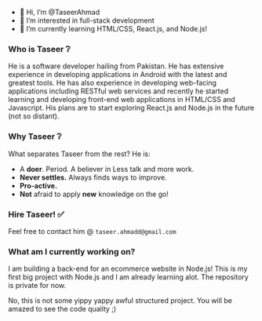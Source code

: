 - 👋 Hi, I’m @TaseerAhmad
- 👀 I’m interested in full-stack development
- 🌱 I’m currently learning HTML/CSS, React.js, and Node.js!

### Who is Taseer ❔

He is a software developer hailing from Pakistan. He has extensive experience in developing applications in Android with the latest and greatest tools. He has also experience in developing web-facing applications including RESTful web services and recently he started learning and developing front-end web applications in HTML/CSS and Javascript. His plans are to start exploring React.js and Node.js in the future (not so distant).

### Why Taseer ❔

What separates Taseer from the rest? He is:
- A **doer**. Period. A believer in Less talk and more work.
- **Never settles.** Always finds ways to improve.
- **Pro-active.**
- **Not** afraid to apply **new** knowledge on the go!

### Hire Taseer! ✅
Feel free to contact him @ `taseer.ahmadd@gmail.com`

### What am I currently working on?

I am building a back-end for an ecommerce website in Node.js!
This is my first big project with Node.js and I am already learning alot. The repository is private for now. 

No, this is not some yippy yappy awful structured project. You will be amazed to see the code quality ;)
